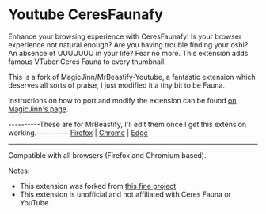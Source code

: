 # Youtube CeresFaunafy

Enhance your browsing experience with CeresFaunafy! Is your browser experience not natural enough? Are you having trouble finding your oshi? An absence of UUUUUUU in your life? Fear no more. This extension adds famous VTuber Ceres Fauna to every thumbnail.

This is a fork of MagicJinn/MrBeastify-Youtube, a fantastic extension which deserves all sorts of praise, I just modified it a tiny bit to be Fauna.

Instructions on how to port and modify the extension can be found [on MagicJinn's page](https://github.com/MagicJinn/MrBeastify-Youtube/issues/16).

----------These are for MrBeastify, I'll edit them once I get this extension working.----------
[Firefox](http://addons.mozilla.org/en-GB/firefox/addon/mrbeastify-youtube/) | [Chrome](http://chrome.google.com/webstore/detail/youtube-mrbeastify/dbmaeobgdodeimjdjnkipbfhgeldnmeb) | [Edge](http://microsoftedge.microsoft.com/addons/detail/youtube-mrbeastify/jabaaojkmmljhmnheeihppepcmiadhll0)

-----------------------------------------------------------------------------------------------
Compatible with all browsers (Firefox and Chromium based).

Notes:
* This extension was forked from [this fine project](https://github.com/MagicJinn/MrBeastify-Youtube)
* This extension is unofficial and not affiliated with Ceres Fauna or YouTube.
